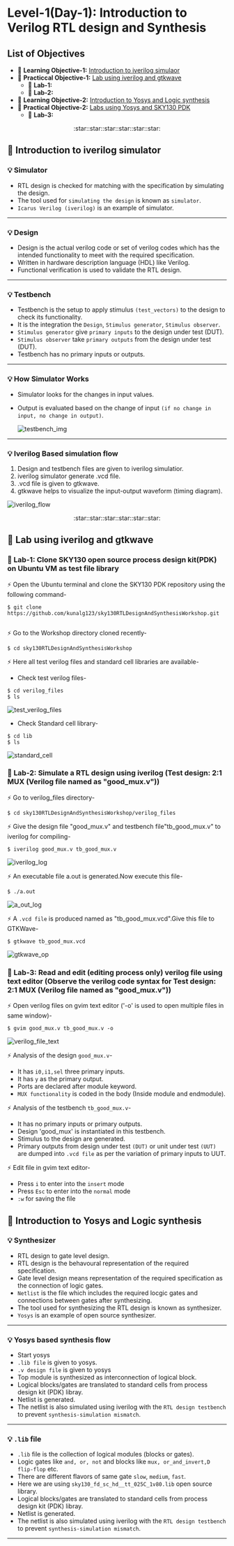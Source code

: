 # Level-1(Day-1): Introduction to Verilog RTL design and Synthesis

## List of Objectives

- :book: <b>Learning Objective-1:</b> [Introduction to iverilog simulaor](#book-Introduction-to-iverilog-simulator)
- :dart: <b>Practiccal Objective-1:</b> [Lab using iverilog and gtkwave](#dart-Lab-using-iverilog-and-gtkwave)
   - :microscope: <b>Lab-1:</b>
   - :microscope: <b>Lab-2:</b>
- :book: <b>Learning Objective-2:</b> [Introduction to Yosys and Logic synthesis](#book-Introduction-to-Yosys-and-Logic-synthesis)
- :dart: <b>Practical Objective-2:</b> [Labs using Yosys and SKY130 PDK](#dart-Labs-using-Yosys-and-SKY130-PDK)
    - :microscope: <b>Lab-3:</b>

 <div align="center">:star::star::star::star::star::star:</div> 
 
## :book: Introduction to iverilog simulator

### :bulb: Simulator
   - RTL design is checked for matching with the specification by simulating the design.
   - The tool used for `simulating the design` is known as `simulator`.
   - `Icarus Verilog (iverilog)` is an example of simulator.
 
---
### :bulb: Design
   - Design is the actual verilog code or set of verilog codes which has the intended functionality to meet with the required specification.
   - Written in hardware description language (HDL) like Verilog.
   - Functional verification is used to validate the RTL design.
---
### :bulb: Testbench
   - Testbench is the setup to apply stimulus `(test_vectors)` to the design to check its functionality.
   - It is the integration the `Design`, `Stimulus generator`, `Stimulus observer`.
   - `Stimulus generator` give `primary inputs` to the design under test (DUT).
   - `Stimulus observer` take `primary outputs` from the design under test (DUT).
   - Testbench has no primary inputs or outputs.
---
### :bulb: How Simulator Works
   - Simulator looks for the changes in input values.
   - Output is evaluated based on the change of input `(if no change in input, no change in output)`.
     
     ![testbench_img](Level_1/images/tb_rv.png)  
---
### :bulb: Iverilog Based simulation flow
   1. Design and testbench files are given to iverilog simulatior.
   2. iverilog simulator generate .vcd file.
   3. .vcd file is given to gtkwave.
   4. gtkwave helps to visualize the input-output waveform (timing diagram).
      
   ![iverilog_flow](Level_1/images/iv_sim_flow.png)

  <div align="center">:star::star::star::star::star::star:</div> 

## :dart: Lab using iverilog and gtkwave 
 ### :microscope: Lab-1: Clone SKY130 open source process design kit(PDK) on Ubuntu VM as test file library
   
   :zap: Open the Ubuntu terminal and clone the SKY130 PDK repository using the following command-
     
   ```
   $ git clone https://github.com/kunalg123/sky130RTLDesignAndSynthesisWorkshop.git
     
   ```
   :zap: Go to the Workshop directory cloned recently-
   ```
   $ cd sky130RTLDesignAndSynthesisWorkshop
   ```
   :zap: Here all test verilog files and standard cell libraries are available-
   - Check test verilog files-
   ```
   $ cd verilog_files
   $ ls
   ```
   ![test_verilog_files](Level_1/images/ts_ver.png)
   
   - Check Standard cell library-
   ```
   $ cd lib
   $ ls
   ```
   ![standard_cell](Level_1/images/std_cell.png)
   
  ### :microscope: Lab-2: Simulate a RTL design using iverilog (Test design: 2:1 MUX (Verilog file named as "good_mux.v"))
  :zap: Go to verilog_files directory-
  ```
  $ cd sky130RTLDesignAndSynthesisWorkshop/verilog_files
  ```
  :zap: Give the design file "good_mux.v" and testbench file"tb_good_mux.v" to iverilog for compiling-
  ```
  $ iverilog good_mux.v tb_good_mux.v
  ```
  ![iverilog_log](Level_1/images/iverilog_log.png)
  
  :zap: An executable file a.out is generated.Now execute this file-
  ```
  $ ./a.out
  ```
  ![a_out_log](Level_1/images/a_out_log.png)
  
  :zap: A `.vcd file` is produced named as "tb_good_mux.vcd".Give this file to GTKWave-
  ```
  $ gtkwave tb_good_mux.vcd
  ```
  ![gtkwave_op](Level_1/images/gtkwave_op.png)
    
  ### :microscope: Lab-3: Read and edit (editing process only) verilog file using text editor (Observe the verilog code syntax for Test design: 2:1 MUX (Verilog file named as "good_mux.v"))
  :zap: Open verilog files on gvim text editor ('-o' is used to open multiple files in same window)-
  ```
  $ gvim good_mux.v tb_good_mux.v -o  
  ```
  ![verilog_file_text](Level_1/images/text_vim.png)
  
   :zap: Analysis of the design `good_mux.v`-

   - It has `i0,i1,sel` three primary inputs.
   - It has `y` as the primary output.
   - Ports are declared after module keyword.
   - `MUX functionality` is coded in the body (Inside module and endmodule).
  
  :zap: Analysis of the testbench `tb_good_mux.v`-

   - It has no primary inputs or primary outputs.
   - Design 'good_mux' is instantiated in this testbench.
   - Stimulus to the design are generated.
   - Primary outputs from design under test `(DUT)` or unit under test `(UUT)` are dumped into `.vcd file` as per the variation of primary inputs to UUT.
  
  :zap: Edit file in gvim text editor-

   - Press `i` to enter into the `insert` mode
   - Press `Esc` to enter into the `normal` mode
   - `:w` for saving the file

## :book: Introduction to Yosys and Logic synthesis

### :bulb: Synthesizer
   - RTL design to gate level design.
   - RTL design is the behavoural representation of the required specification.
   - Gate level design means representation of the required specification as the connection of logic gates.
   - `Netlist` is the file which includes the required locgic gates and connections between gates after synthesizing.
   - The tool used for synthesizing the RTL design is known as synthesizer.
   - `Yosys` is an example of open source synthesizer.
  
---
### :bulb: Yosys based synthesis flow
   - Start yosys
   - `.lib file` is given to yosys.
   - `.v design file` is given to yosys
   - Top module is synthesized as interconnection of logical block.
   - Logical blocks/gates are translated to standard cells from process design kit (PDK) libray.
   - Netlist is generated.
   - The netlist is also simulated using iverilog with the `RTL design testbench` to prevent `synthesis-simulation mismatch`.
---
### :bulb: `.lib` file
   - `.lib` file is the collection of logical modules (blocks or gates).
   - Logic gates like `and, or, not` and blocks like `mux, or_and_invert,D flip-flop` etc.
   - There are different flavors of same gate `slow`, `medium`, `fast`.
   - Here we are using `sky130_fd_sc_hd__tt_025C_1v80.lib` open source library.
   - Logical blocks/gates are translated to standard cells from process design kit (PDK) libray.
   - Netlist is generated.
   - The netlist is also simulated using iverilog with the `RTL design testbench` to prevent `synthesis-simulation mismatch`.
---
    
  
